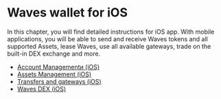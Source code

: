 # Waves wallet for iOS

In this chapter, you will find detailed instructions for iOS app. With mobile applications, you will be able to send and receive Waves tokens and all supported Assets, lease Waves, use all available gateways, trade on the built-in DEX exchange and more.

* [Account Managementи (iOS)](iOS/account-management.md)
* [Assets Management (iOS)](iOS/assets-management.md)
* [Transfers and gateways (iOS)](iOS/wallet-management.md)
* [Waves DEX (iOS)](iOS/waves-dex/about-waves-dex.md)
